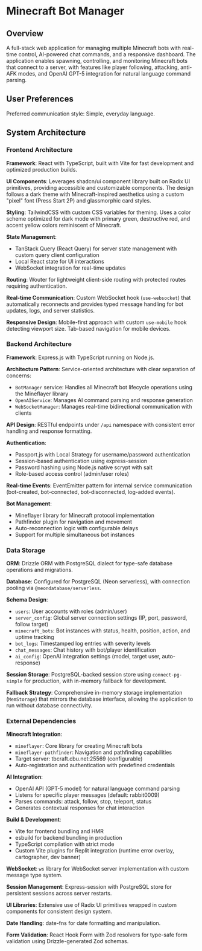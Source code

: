 # Minecraft Bot Manager

## Overview

A full-stack web application for managing multiple Minecraft bots with real-time control, AI-powered chat commands, and a responsive dashboard. The application enables spawning, controlling, and monitoring Minecraft bots that connect to a server, with features like player following, attacking, anti-AFK modes, and OpenAI GPT-5 integration for natural language command parsing.

## User Preferences

Preferred communication style: Simple, everyday language.

## System Architecture

### Frontend Architecture

**Framework**: React with TypeScript, built with Vite for fast development and optimized production builds.

**UI Components**: Leverages shadcn/ui component library built on Radix UI primitives, providing accessible and customizable components. The design follows a dark theme with Minecraft-inspired aesthetics using a custom "pixel" font (Press Start 2P) and glassmorphic card styles.

**Styling**: TailwindCSS with custom CSS variables for theming. Uses a color scheme optimized for dark mode with primary green, destructive red, and accent yellow colors reminiscent of Minecraft.

**State Management**: 
- TanStack Query (React Query) for server state management with custom query client configuration
- Local React state for UI interactions
- WebSocket integration for real-time updates

**Routing**: Wouter for lightweight client-side routing with protected routes requiring authentication.

**Real-time Communication**: Custom WebSocket hook (`use-websocket`) that automatically reconnects and provides typed message handling for bot updates, logs, and server statistics.

**Responsive Design**: Mobile-first approach with custom `use-mobile` hook detecting viewport size. Tab-based navigation for mobile devices.

### Backend Architecture

**Framework**: Express.js with TypeScript running on Node.js.

**Architecture Pattern**: Service-oriented architecture with clear separation of concerns:
- `BotManager` service: Handles all Minecraft bot lifecycle operations using the Mineflayer library
- `OpenAIService`: Manages AI command parsing and response generation
- `WebSocketManager`: Manages real-time bidirectional communication with clients

**API Design**: RESTful endpoints under `/api` namespace with consistent error handling and response formatting.

**Authentication**: 
- Passport.js with Local Strategy for username/password authentication
- Session-based authentication using express-session
- Password hashing using Node.js native scrypt with salt
- Role-based access control (admin/user roles)

**Real-time Events**: EventEmitter pattern for internal service communication (bot-created, bot-connected, bot-disconnected, log-added events).

**Bot Management**: 
- Mineflayer library for Minecraft protocol implementation
- Pathfinder plugin for navigation and movement
- Auto-reconnection logic with configurable delays
- Support for multiple simultaneous bot instances

### Data Storage

**ORM**: Drizzle ORM with PostgreSQL dialect for type-safe database operations and migrations.

**Database**: Configured for PostgreSQL (Neon serverless), with connection pooling via `@neondatabase/serverless`.

**Schema Design**:
- `users`: User accounts with roles (admin/user)
- `server_config`: Global server connection settings (IP, port, password, follow target)
- `minecraft_bots`: Bot instances with status, health, position, action, and uptime tracking
- `bot_logs`: Timestamped log entries with severity levels
- `chat_messages`: Chat history with bot/player identification
- `ai_config`: OpenAI integration settings (model, target user, auto-response)

**Session Storage**: PostgreSQL-backed session store using `connect-pg-simple` for production, with in-memory fallback for development.

**Fallback Strategy**: Comprehensive in-memory storage implementation (`MemStorage`) that mirrors the database interface, allowing the application to run without database connectivity.

### External Dependencies

**Minecraft Integration**:
- `mineflayer`: Core library for creating Minecraft bots
- `mineflayer-pathfinder`: Navigation and pathfinding capabilities
- Target server: tbcraft.cbu.net:25569 (configurable)
- Auto-registration and authentication with predefined credentials

**AI Integration**:
- OpenAI API (GPT-5 model) for natural language command parsing
- Listens for specific player messages (default: rabbit0009)
- Parses commands: attack, follow, stop, teleport, status
- Generates contextual responses for chat interaction

**Build & Development**:
- Vite for frontend bundling and HMR
- esbuild for backend bundling in production
- TypeScript compilation with strict mode
- Custom Vite plugins for Replit integration (runtime error overlay, cartographer, dev banner)

**WebSocket**: `ws` library for WebSocket server implementation with custom message type system.

**Session Management**: Express-session with PostgreSQL store for persistent sessions across server restarts.

**UI Libraries**: Extensive use of Radix UI primitives wrapped in custom components for consistent design system.

**Date Handling**: date-fns for date formatting and manipulation.

**Form Validation**: React Hook Form with Zod resolvers for type-safe form validation using Drizzle-generated Zod schemas.